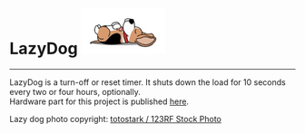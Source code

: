 
# LazyDog <img src="https://raw.githubusercontent.com/plamenbe/LazyDog/master/ld.png"></img>
***
LazyDog is a turn-off or reset timer. It shuts down the load for 10 seconds every two or four hours, optionally.</br>
Hardware part for this project is published [here].


Lazy dog photo copyright: <a href="https://www.123rf.com/profile_totostark">totostark / 123RF Stock Photo</a>

[here]: https://easyeda.com/plamenbekyarov/lazydog12_v1-1
[logo]: https://raw.githubusercontent.com/plamenbe/LazyDog/master/ld.png
